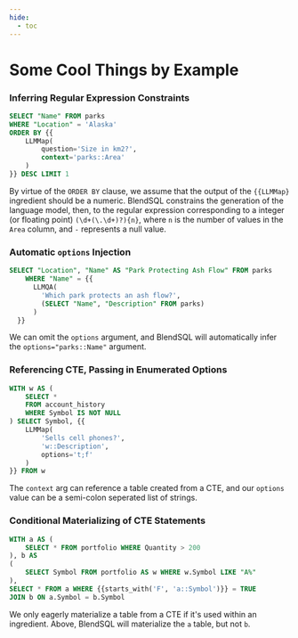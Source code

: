 ```yaml
---
hide:
  - toc
---
```


# Some Cool Things by Example

### Inferring Regular Expression Constraints
```sql
SELECT "Name" FROM parks
WHERE "Location" = 'Alaska'
ORDER BY {{
    LLMMap(
        question='Size in km2?',
        context='parks::Area'
    )
}} DESC LIMIT 1
```
By virtue of the `ORDER BY` clause, we assume that the output of the `{{LLMMap}` ingredient should be a numeric. BlendSQL constrains the generation of the language model, then, to the regular expression corresponding to a integer (or floating point) `(\d+(\.\d+)?){n}`, where `n` is the number of values in the `Area` column, and `-` represents a null value.

### Automatic `options` Injection
```sql
SELECT "Location", "Name" AS "Park Protecting Ash Flow" FROM parks
    WHERE "Name" = {{
      LLMQA(
        'Which park protects an ash flow?',
        (SELECT "Name", "Description" FROM parks)
      )
  }}
```
We can omit the `options` argument, and BlendSQL will automatically infer the `options="parks::Name"` argument.

### Referencing CTE, Passing in Enumerated Options
```sql
WITH w AS (
    SELECT *
    FROM account_history
    WHERE Symbol IS NOT NULL
) SELECT Symbol, {{
    LLMMap(
        'Sells cell phones?',
        'w::Description',
        options='t;f'
    )
}} FROM w
```
The `context` arg can reference a table created from a CTE, and our `options` value can be a semi-colon seperated list of strings.

### Conditional Materializing of CTE Statements

```sql
WITH a AS (
    SELECT * FROM portfolio WHERE Quantity > 200
), b AS
(
    SELECT Symbol FROM portfolio AS w WHERE w.Symbol LIKE "A%"
),
SELECT * FROM a WHERE {{starts_with('F', 'a::Symbol')}} = TRUE
JOIN b ON a.Symbol = b.Symbol
```
We only eagerly materialize a table from a CTE if it's used within an ingredient. Above, BlendSQL will materialize the `a` table, but not `b`.
